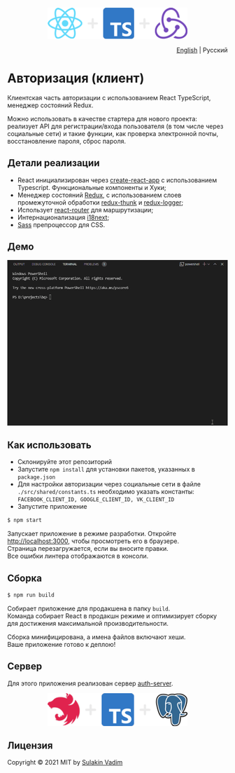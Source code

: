 <p align="center">
  <img src="./images/icons__client.png" width="320" alt="Authorization (client)" />
</p>

<p align="right">
  <a href="../README.md">English</a> | <span>Русский</span>
</p>

# Авторизация (клиент)

Клиентская часть авторизации с использованием React TypeScript, менеджер состояний Redux.

Можно использовать в качестве стартера для нового проекта: реализует API для регистрации/входа пользователя (в том числе через социальные сети) и такие функции, как проверка электронной почты, восстановление пароля, сброс пароля.

## Детали реализации

- React инициализирован через [create-react-app](https://github.com/facebook/create-react-app) с использованием Typescript. Функциональные компоненты и Хуки;
- Менеджер состояний [Redux](https://github.com/reduxjs/redux), с использованием слоев промежуточной обработки [redux-thunk](https://github.com/reduxjs/redux-thunk) и [redux-logger](https://github.com/LogRocket/redux-logger);
- Использует [react-router](https://github.com/ReactTraining/react-router) для маршрутизации;
- Интернационализация [i18next](https://github.com/i18next/react-i18next);
- [Sass](https://github.com/sass/sass) препроцессор для СSS.

## Демо

![Authorization screencast](./images/screencast.gif)

## Как использовать

- Склонируйте этот репозиторий
- Запустите `npm install` для установки пакетов, указанных в `package.json`
- Для настройки авторизации через социальные сети в файле `./src/shared/constants.ts` необходимо указать константы: `FACEBOOK_CLIENT_ID, GOOGLE_CLIENT_ID, VK_CLIENT_ID`
- Запустите приложение

```bash
$ npm start
```

Запускает приложение в режиме разработки. Откройте [http://localhost:3000](http://localhost:3000), чтобы просмотреть его в браузере.\
Страница перезагружается, если вы вносите правки.\
Все ошибки линтера отображаются в консоли.

## Сборка

```bash
$ npm run build
```

Собирает приложение для продакшена в папку `build`. \
Команда собирает React в продакшн режиме и оптимизирует сборку для достижения максимальной производительности.

Сборка минифицирована, а имена файлов включают хеши. \
Ваше приложение готово к деплою!

## Сервер

Для этого приложения реализован сервер [auth-server](https://github.com/sulakin/auth-server).

<p align="center">
  <a href="https://github.com/sulakin/auth-server" title="Authorization (server)">
    <img src="./images/icons__server.png" width="320" alt="Authorization (server)" />
  </a>
</p>

## Лицензия

Copyright © 2021 MIT by [Sulakin Vadim](https://github.com/sulakin)

